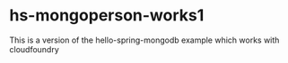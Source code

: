 hs-mongoperson-works1
=====================

This is a version of the hello-spring-mongodb example which works with cloudfoundry